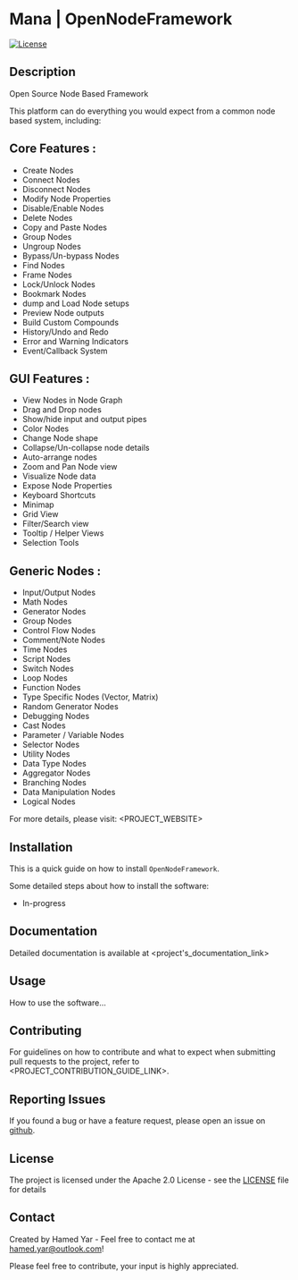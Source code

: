 # Mana | OpenNodeFramework

[![License](https://img.shields.io/badge/License-Apache%202.0-blue.svg)](<PROJECT_LICENSE_LINK>)

## Description

Open Source Node Based Framework 

This platform can do everything you would expect from a common node based system, including:

## Core Features : 
* Create Nodes
* Connect Nodes
* Disconnect Nodes
* Modify Node Properties
* Disable/Enable Nodes
* Delete Nodes
* Copy and Paste Nodes
* Group Nodes
* Ungroup Nodes
* Bypass/Un-bypass Nodes
* Find Nodes
* Frame Nodes
* Lock/Unlock Nodes
* Bookmark Nodes
* dump and Load Node setups
* Preview Node outputs
* Build Custom Compounds
* History/Undo and Redo
* Error and Warning Indicators
* Event/Callback System

## GUI Features :
* View Nodes in Node Graph
* Drag and Drop nodes
* Show/hide input and output pipes
* Color Nodes
* Change Node shape
* Collapse/Un-collapse node details 
* Auto-arrange nodes
* Zoom and Pan Node view
* Visualize Node data
* Expose Node Properties
* Keyboard Shortcuts 
* Minimap
* Grid View
* Filter/Search view
* Tooltip / Helper Views
* Selection Tools

## Generic Nodes :
* Input/Output Nodes
* Math Nodes
* Generator Nodes
* Group Nodes
* Control Flow Nodes
* Comment/Note Nodes
* Time Nodes
* Script Nodes
* Switch Nodes
* Loop Nodes
* Function Nodes
* Type Specific Nodes (Vector, Matrix)
* Random Generator Nodes
* Debugging Nodes
* Cast Nodes
* Parameter / Variable Nodes
* Selector Nodes
* Utility Nodes
* Data Type Nodes
* Aggregator Nodes
* Branching Nodes
* Data Manipulation Nodes
* Logical Nodes

For more details, please visit: <PROJECT_WEBSITE>

## Installation

This is a quick guide on how to install `OpenNodeFramework`.

Some detailed steps about how to install the software:

* In-progress

## Documentation

Detailed documentation is available at <project's_documentation_link>

## Usage

How to use the software...

## Contributing

For guidelines on how to contribute and what to expect when submitting pull requests to the project, refer to <PROJECT_CONTRIBUTION_GUIDE_LINK>.

## Reporting Issues

If you found a bug or have a feature request, please open an issue on [github](https://github.com/HamedHematyar/OpenNodeFramework.git).

## License

The project is licensed under the Apache 2.0 License - see the [LICENSE](<PROJECT_LICENSE_LINK>) file for details

## Contact

Created by Hamed Yar - Feel free to contact me at hamed.yar@outlook.com!

Please feel free to contribute, your input is highly appreciated.